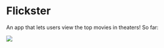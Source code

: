 # Flickster
An app that lets users view the top movies in theaters!
So far:

<img src="http://i.imgur.com/ipQVmxp.gifv"></img>
